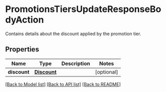 # PromotionsTiersUpdateResponseBodyAction

Contains details about the discount applied by the promotion tier.

## Properties
Name | Type | Description | Notes
------------ | ------------- | ------------- | -------------
**discount** | [**Discount**](Discount.md) |  | [optional] 

[[Back to Model list]](../README.md#documentation-for-models) [[Back to API list]](../README.md#documentation-for-api-endpoints) [[Back to README]](../README.md)



